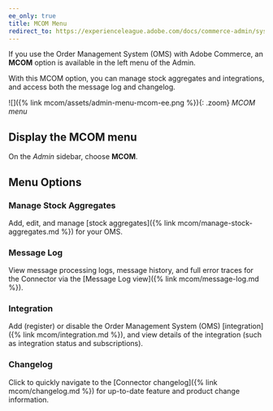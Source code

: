 ```yaml
---
ee_only: true
title: MCOM Menu
redirect_to: https://experienceleague.adobe.com/docs/commerce-admin/systems/integrations/mcom.html#mcom-menu
---
```


If you use the Order Management System (OMS) with Adobe Commerce, an **MCOM** option is available in the left menu of the Admin.

With this MCOM option, you can manage stock aggregates and integrations, and access both the message log and changelog.

![]({% link mcom/assets/admin-menu-mcom-ee.png %}){: .zoom}
_MCOM menu_

## Display the MCOM menu

On the _Admin_ sidebar, choose **MCOM**.

## Menu Options

### Manage Stock Aggregates

Add, edit, and manage [stock aggregates]({% link mcom/manage-stock-aggregates.md %}) for your OMS.

### Message Log

View message processing logs, message history, and full error traces for the Connector via the [Message Log view]({% link mcom/message-log.md %}).

### Integration

Add (register) or disable the Order Management System (OMS) [integration]({% link mcom/integration.md %}), and view details of the integration (such as integration status and subscriptions).

### Changelog

Click to quickly navigate to the [Connector changelog]({% link mcom/changelog.md %}) for up-to-date feature and product change information.
